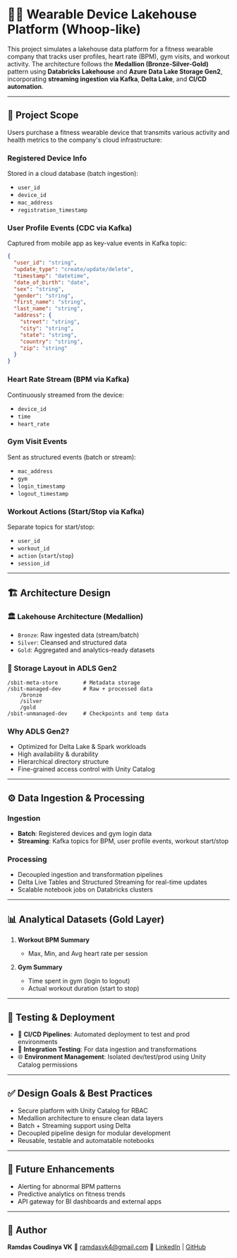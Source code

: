 # 🏋️‍♂️ Wearable Device Lakehouse Platform (Whoop-like)

This project simulates a lakehouse data platform for a fitness wearable company that tracks user profiles, heart rate (BPM), gym visits, and workout activity. The architecture follows the **Medallion (Bronze-Silver-Gold)** pattern using **Databricks Lakehouse** and **Azure Data Lake Storage Gen2**, incorporating **streaming ingestion via Kafka**, **Delta Lake**, and **CI/CD automation**.

---

## 📘 Project Scope

Users purchase a fitness wearable device that transmits various activity and health metrics to the company's cloud infrastructure:

### Registered Device Info
Stored in a cloud database (batch ingestion):
- `user_id`
- `device_id`
- `mac_address`
- `registration_timestamp`

### User Profile Events (CDC via Kafka)
Captured from mobile app as key-value events in Kafka topic:
```json
{
  "user_id": "string",
  "update_type": "create/update/delete",
  "timestamp": "datetime",
  "date_of_birth": "date",
  "sex": "string",
  "gender": "string",
  "first_name": "string",
  "last_name": "string",
  "address": {
    "street": "string",
    "city": "string",
    "state": "string",
    "country": "string",
    "zip": "string"
  }
}
````

### Heart Rate Stream (BPM via Kafka)

Continuously streamed from the device:

* `device_id`
* `time`
* `heart_rate`

### Gym Visit Events

Sent as structured events (batch or stream):

* `mac_address`
* `gym`
* `login_timestamp`
* `logout_timestamp`

### Workout Actions (Start/Stop via Kafka)

Separate topics for start/stop:

* `user_id`
* `workout_id`
* `action` (`start`/`stop`)
* `session_id`

---

## 🏗️ Architecture Design

### 🏛️ Lakehouse Architecture (Medallion)

* `Bronze`: Raw ingested data (stream/batch)
* `Silver`: Cleansed and structured data
* `Gold`: Aggregated and analytics-ready datasets

### 🔐 Storage Layout in ADLS Gen2

```
/sbit-meta-store        # Metadata storage
/sbit-managed-dev       # Raw + processed data
    /bronze
    /silver
    /gold
/sbit-unmanaged-dev     # Checkpoints and temp data
```

### Why ADLS Gen2?

* Optimized for Delta Lake & Spark workloads
* High availability & durability
* Hierarchical directory structure
* Fine-grained access control with Unity Catalog

---

## ⚙️ Data Ingestion & Processing

### Ingestion

* **Batch**: Registered devices and gym login data
* **Streaming**: Kafka topics for BPM, user profile events, workout start/stop

### Processing

* Decoupled ingestion and transformation pipelines
* Delta Live Tables and Structured Streaming for real-time updates
* Scalable notebook jobs on Databricks clusters

---

## 📊 Analytical Datasets (Gold Layer)

1. **Workout BPM Summary**

   * Max, Min, and Avg heart rate per session

2. **Gym Summary**

   * Time spent in gym (login to logout)
   * Actual workout duration (start to stop)

---

## 🧪 Testing & Deployment

* 🔄 **CI/CD Pipelines**: Automated deployment to test and prod environments
* 🧪 **Integration Testing**: For data ingestion and transformations
* 🌐 **Environment Management**: Isolated dev/test/prod using Unity Catalog permissions

---

## ✅ Design Goals & Best Practices

* Secure platform with Unity Catalog for RBAC
* Medallion architecture to ensure clean data layers
* Batch + Streaming support using Delta
* Decoupled pipeline design for modular development
* Reusable, testable and automatable notebooks

---

## 🚀 Future Enhancements

* Alerting for abnormal BPM patterns
* Predictive analytics on fitness trends
* API gateway for BI dashboards and external apps

---

## 🧠 Author

**Ramdas Coudinya VK**
📧 [ramdasvk4@gmail.com](mailto:ramdasvk4@gmail.com)
🔗 [LinkedIn](https://www.linkedin.com/in/ramdascoudinya) | [GitHub](https://github.com/RamdasCoundinya0716)
